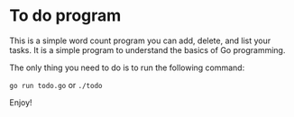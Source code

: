 # To do program

This is a simple word count program you can add, delete, and list your tasks. It is a simple program to understand the basics of Go programming.

The only thing you need to do is to run the following command:

`go run todo.go` or `./todo`

Enjoy!
